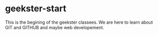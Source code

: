 # geekster-start
This is the begining of the geekster classees. We are here to learn about GIT and GITHUB and maybe web developement. 
